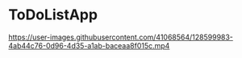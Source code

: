 # ToDoListApp



https://user-images.githubusercontent.com/41068564/128599983-4ab44c76-0d96-4d35-a1ab-baceaa8f015c.mp4

